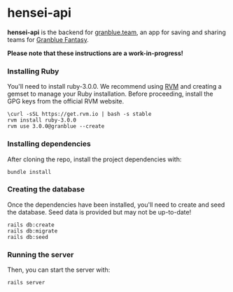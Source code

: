 # hensei-api

**hensei-api** is the backend for [granblue.team](https://app.granblue.team/), an app for saving and sharing teams for [Granblue Fantasy](https://game.granbluefantasy.jp).

**Please note that these instructions are a work-in-progress!**

### Installing Ruby

You'll need to install ruby-3.0.0. We recommend using [RVM](https://rvm.io/) and creating a gemset to manage your Ruby installation. Before proceeding, install the GPG keys from the official RVM website.

```
\curl -sSL https://get.rvm.io | bash -s stable
rvm install ruby-3.0.0
rvm use 3.0.0@granblue --create
```

### Installing dependencies

After cloning the repo, install the project dependencies with:

```
bundle install
```

### Creating the database

Once the dependencies have been installed, you'll need to create and seed the database. Seed data is provided but may not be up-to-date!

```
rails db:create
rails db:migrate
rails db:seed
```

### Running the server

Then, you can start the server with:
```
rails server
```
